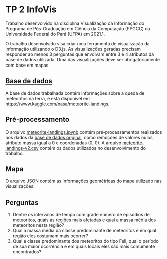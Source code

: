 # TP 2 InfoVis

Trabalho desenvolvido na disciplina Visualização da Informação do Programa de Pós-Graduação em Ciência da Computação (PPGCC) da Universidade Federal do Pará (UFPA) em 2021.1.

O trabalho desenvolvido visa criar uma ferramenta de visualização da informação utilizando o D3.js. As visualizações geradas precisam responder ao menos 3 perguntas que envolvam entre 3 e 4 atributos da base de dados utilizada. Uma das visualizações deve ser obrigatoriamente com base em mapas.

## [Base de dados](meteorite-landings-v2.csv)

A base de dados trabalhada contém informações sobre a queda de meteoritos na terra, e está disponível em <https://www.kaggle.com/nasa/meteorite-landings>.

## Pré-processamento

O arquivo [meteorite-landings.ipynb](meteorite-landings.ipynb) contém pré-processamentos realizados nos dados da [base de dados original](meteorite-landings.csv), como remoções de valores nulos, atributo massa igual a 0 e coordenadas (0, 0). A arquivo [meteorite-landings-v2.csv](meteorite-landings-v2.csv) contém os dados utilizados no desenvolvimento do trabalho.

## Mapa

O arquivo [JSON](world_countries.json) contém as informações geométricas do mapa utilizado nas visualizações.

## Perguntas

1. Dentre os intervalos de tempo com grade número de episódios de meteoritos, quais as regiões mais afetadas e qual a massa média dos meteoritos nesta região?
2. Qual a massa média da classe predominante de meteoritos e em qual região eles costumam mais ocorrer? 
3. Qual a classe predominante dos meteoritos do tipo Fell, qual o período de sua maior ocorrência e em quais locais eles são mais comumente encontrados? 